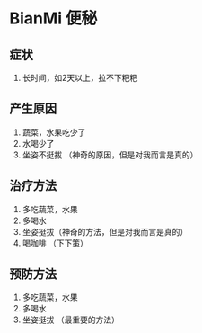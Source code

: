 
# BianMi  便秘

## 症状
1. 长时间，如2天以上，拉不下粑粑

## 产生原因
1. 蔬菜，水果吃少了
2. 水喝少了
3. 坐姿不挺拔 （神奇的原因，但是对我而言是真的）

## 治疗方法
1. 多吃蔬菜，水果
2. 多喝水
3. 坐姿挺拔（神奇的方法，但是对我而言是真的）
4. 喝咖啡 （下下策）

## 预防方法
1. 多吃蔬菜，水果
2. 多喝水
3. 坐姿挺拔 （最重要的方法）
